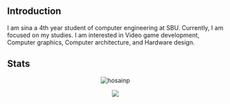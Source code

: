 ## Introduction
I am sina a 4th year student of computer engineering at SBU. Currently, I am focused on my studies. I am interested in Video game development, Computer graphics, Computer architecture, and Hardware design.

## Stats
<p align="center">
<img src="https://github-readme-stats.vercel.app/api/top-langs/?username=sinatb&layout=compact&theme=algolia" alt="hosainp" /> 
</p>

<p align="center"> 
<img src="https://github-readme-stats.vercel.app/api?username=sinatb&show_icons=true&theme=algolia"/>
</p>
